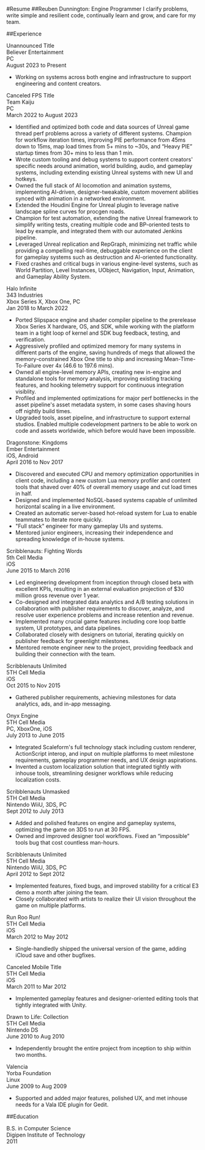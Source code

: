 #Resume
##Reuben Dunnington: Engine Programmer
I clarify problems, write simple and resilient code, continually learn and grow, and care for my team.

##Experience

<div class="resume-header">
	<div class="resume-h1-left">Unannounced Title</div>
	<div class="resume-h1-right">Believer Entertainment</div>
</div>
<div class="resume-header">
	<div class="resume-h2-left">PC</div>
	<div class="resume-h2-right">August 2023 to Present</div>
</div>

* Working on systems across both engine and infrastructure to support engineering and content creators.

<div class="resume-header">
	<div class="resume-h1-left">Canceled FPS Title</div>
	<div class="resume-h1-right">Team Kaiju</div>
</div>
<div class="resume-header">
	<div class="resume-h2-left">PC</div>
	<div class="resume-h2-right">March 2022 to August 2023</div>
</div>

* Identified and optimized both code and data sources of Unreal game thread perf problems across a variety of different systems. Champion for workflow iteration times, improving PIE performance from 45ms down to 15ms, map load times from 5+ mins to ~30s, and “Heavy PIE” startup times from 30+ mins to less than 1 min.
* Wrote custom tooling and debug systems to support content creators' specific needs around animation, world building, audio, and gameplay systems, including extending existing Unreal systems with new UI and hotkeys.
* Owned the full stack of AI locomotion and animation systems, implementing AI-driven, designer-tweakable, custom movement abilities synced with animation in a networked environment.
* Extended the Houdini Engine for Unreal plugin to leverage native landscape spline curves for procgen roads.
* Champion for test automation, extending the native Unreal framework to simplify writing tests, creating multiple code and BP-oriented tests to lead by example, and integrated them with our automated Jenkins pipeline.
* Leveraged Unreal replication and RepGraph, minimizing net traffic while providing a compelling real-time, debuggable experience on the client for gameplay systems such as destruction and AI-oriented functionality.
* Fixed crashes and critical bugs in various engine-level systems, such as World Partition, Level Instances, UObject, Navigation, Input, Animation, and Gameplay Ability System.

<div class="resume-header">
	<div class="resume-h1-left">Halo Infinite</div>
	<div class="resume-h1-right">343 Industries</div>
</div>
<div class="resume-header">
	<div class="resume-h2-left">Xbox Series X, Xbox One, PC</div>
	<div class="resume-h2-right">Jan 2018 to March 2022</div>
</div>

* Ported Slipspace engine and shader compiler pipeline to the prerelease Xbox Series X hardware, OS, and SDK, while working with the platform team in a tight loop of kernel and SDK bug feedback, testing, and verification.
* Aggressively profiled and optimized memory for many systems in different parts of the engine, saving hundreds of megs that allowed the memory-constrained Xbox One title to ship and increasing Mean-Time-To-Failure over 4x (46.6 to 197.6 mins).
* Owned all engine-level memory APIs, creating new in-engine and standalone tools for memory analysis, improving existing tracking features, and hooking telemetry support for continuous integration visiblity.
* Profiled and implemented optimizations for major perf bottlenecks in the asset pipeline's asset metadata system, in some cases shaving hours off nightly build times.
* Upgraded tools, asset pipeline, and infrastructure to support external studios. Enabled multiple codevelopment partners to be able to work on code and assets worldwide, which before would have been impossible.

<div class="resume-header">
	<div class="resume-h1-left">Dragonstone: Kingdoms</div>
	<div class="resume-h1-right">Ember Entertainment</div>
</div>
<div class="resume-header">
	<div class="resume-h2-left">iOS, Android</div>
	<div class="resume-h2-right">April 2016 to Nov 2017</div>
</div>

* Discovered and executed CPU and memory optimization opportunities in client code, including a new custom Lua memory profiler and content tools that shaved over 40% of overall memory usage and cut load times in half.
* Designed and implemented NoSQL-based systems capable of unlimited horizontal scaling in a live environment.
* Created an automatic server-based hot-reload system for Lua to enable teammates to iterate more quickly.
* "Full stack" engineer for many gameplay UIs and systems.
* Mentored junior engineers, increasing their independence and spreading knowledge of in-house systems.

<div class="resume-header">
	<div class="resume-h1-left">Scribblenauts: Fighting Words</div>
	<div class="resume-h1-right">5th Cell Media</div>
</div>
<div class="resume-header">
	<div class="resume-h2-left">iOS</div>
	<div class="resume-h2-right">June 2015 to March 2016</div>
</div>

* Led engineering development from inception through closed beta with excellent KPIs, resulting in an external evaluation projection of $30 million gross revenue over 1 year.
* Co-designed and integrated data analytics and A/B testing solutions in collaboration with publisher requirements to discover, analyze, and resolve user experience problems and increase retention and revenue.
* Implemented many crucial game features including core loop battle system, UI prototypes, and data pipelines.
* Collaborated closely with designers on tutorial, iterating quickly on publisher feedback for greenlight milestones.
* Mentored remote engineer new to the project, providing feedback and building their connection with the team.

<div class="resume-header">
	<div class="resume-h1-left">Scribblenauts Unlimited</div>
	<div class="resume-h1-right">5TH Cell Media</div>
</div>
<div class="resume-header">
	<div class="resume-h2-left">iOS</div>
	<div class="resume-h2-right">Oct 2015 to Nov 2015</div>
</div>

* Gathered publisher requirements, achieving milestones for data analytics, ads, and in-app messaging.

<div class="resume-header">
	<div class="resume-h1-left">Onyx Engine</div>
	<div class="resume-h1-right">5TH Cell Media</div>
</div>
<div class="resume-header">
	<div class="resume-h2-left">PC, XboxOne, iOS</div>
	<div class="resume-h2-right">July 2013 to June 2015</div>
</div>

* Integrated Scaleform's full technology stack including custom renderer, ActionScript interop, and input on multiple platforms to meet milestone requirements, gameplay programmer needs, and UX design aspirations.
* Invented a custom localization solution that integrated tightly with inhouse tools, streamlining designer workflows while reducing localization costs.

<div class="resume-header">
	<div class="resume-h1-left">Scribblenauts Unmasked</div>
	<div class="resume-h1-right">5TH Cell Media</div>
</div>
<div class="resume-header">
	<div class="resume-h2-left">Nintendo WiiU, 3DS, PC</div>
	<div class="resume-h2-right">Sept 2012 to July 2013</div>
</div>

* Added and polished features on engine and gameplay systems, optimizing the game on 3DS to run at 30 FPS.
* Owned and improved designer tool workflows. Fixed an “impossible” tools bug that cost countless man-hours.

<div class="resume-header">
	<div class="resume-h1-left">Scribblenauts Unlimited</div>
	<div class="resume-h1-right">5TH Cell Media</div>
</div>
<div class="resume-header">
	<div class="resume-h2-left">Nintendo WiiU, 3DS, PC</div>
	<div class="resume-h2-right">April 2012 to Sept 2012</div>
</div>

* Implemented features, fixed bugs, and improved stability for a critical E3 demo a month after joining the team.
* Closely collaborated with artists to realize their UI vision throughout the game on multiple platforms.

<div class="resume-header">
	<div class="resume-h1-left">Run Roo Run!</div>
	<div class="resume-h1-right">5TH Cell Media</div>
</div>
<div class="resume-header">
	<div class="resume-h2-left">iOS</div>
	<div class="resume-h2-right">March 2012 to May 2012</div>
</div>

* Single-handledly shipped the universal version of the game, adding iCloud save and other bugfixes.

<div class="resume-header">
	<div class="resume-h1-left">Canceled Mobile Title</div>
	<div class="resume-h1-right">5TH Cell Media</div>
</div>
<div class="resume-header">
	<div class="resume-h2-left">iOS</div>
	<div class="resume-h2-right">March 2011 to Mar 2012</div>
</div>

* Implemented gameplay features and designer-oriented editing tools that tightly integrated with Unity.

<div class="resume-header">
	<div class="resume-h1-left">Drawn to Life: Collection</div>
	<div class="resume-h1-right">5TH Cell Media</div>
</div>
<div class="resume-header">
	<div class="resume-h2-left">Nintendo DS</div>
	<div class="resume-h2-right">June 2010 to Aug 2010</div>
</div>

* Independently brought the entire project from inception to ship within two months.

<div class="resume-header">
	<div class="resume-h1-left">Valencia</div>
	<div class="resume-h1-right">Yorba Foundation</div>
</div>
<div class="resume-header">
	<div class="resume-h2-left">Linux</div>
	<div class="resume-h2-right">June 2009 to Aug 2009</div>
</div>

* Supported and added major features, polished UX, and met inhouse needs for a Vala IDE plugin for Gedit.

##Education
<div class="resume-header">
	<div class="resume-h2-left">B.S. in Computer Science</div>
	<div class="resume-h2-right">Digipen Institute of Technology</div>
</div>
<div class="resume-header">
	<div class="resume-h2-right">2011</div>
</div>

